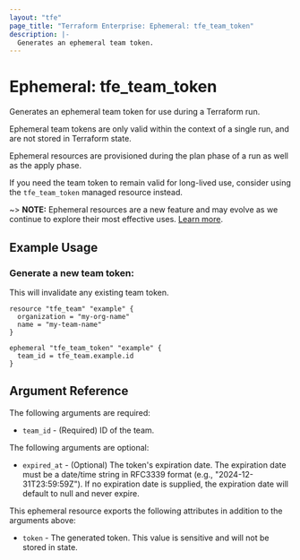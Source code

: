 ```yaml
---
layout: "tfe"
page_title: "Terraform Enterprise: Ephemeral: tfe_team_token"
description: |-
  Generates an ephemeral team token.
---
```


# Ephemeral: tfe_team_token

Generates an ephemeral team token for use during a Terraform run.

Ephemeral team tokens are only valid within the context of a single run, and
are not stored in Terraform state.

Ephemeral resources are provisioned during the plan phase of a run as well as
the apply phase.

If you need the team token to remain valid for long-lived use, consider using the
`tfe_team_token` managed resource instead.

~> **NOTE:** Ephemeral resources are a new feature and may evolve as we continue to explore their most effective uses. [Learn more](https://developer.hashicorp.com/terraform/language/v1.10.x/resources/ephemeral).

## Example Usage

### Generate a new team token:

This will invalidate any existing team token.

```hcl
resource "tfe_team" "example" {
  organization = "my-org-name"
  name = "my-team-name"
}

ephemeral "tfe_team_token" "example" {
  team_id = tfe_team.example.id
}
```

## Argument Reference

The following arguments are required:

* `team_id` - (Required) ID of the team.

The following arguments are optional:

* `expired_at` - (Optional) The token's expiration date. The expiration date must be a date/time string in RFC3339 
format (e.g., "2024-12-31T23:59:59Z"). If no expiration date is supplied, the expiration date will default to null and 
never expire.

This ephemeral resource exports the following attributes in addition to the arguments above:

* `token` - The generated token. This value is sensitive and will not be stored
  in state.
